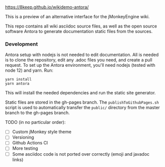 https://8keep.github.io/wikidemo-antora/

This is a preview of an alternative interface for the jMonkeyEngine wiki.

This repo contains all wiki asciidoc source files, as well as the open source software Antora to 
generate documentation static files from the sources.

### Development
Antora setup with nodejs is not needed to edit documentation. All is needed is to clone the repository, 
edit any .adoc files you need, and create a pull request.
To set up the Antora environment, you'll need nodejs (tested with node 12) and yarn.
Run:
```
yarn install
yarn antora
```
This will install the needed dependencies and run the static site generator.

Static files are stored in the gh-pages branch. The `publishToGithubPages.sh` script is used to automatically transfer the `public/` directory from the master branch to the gh-pages branch.

TODO (in no particular order):
- [ ] Custom jMonkey style theme
- [ ] Versioning
- [ ] Github Actions CI
- [ ] More testing
- [ ] Some asciidoc code is not ported over correctly (emoji and javadoc links)

